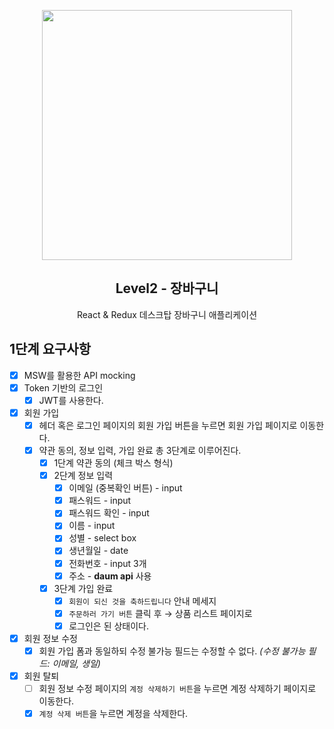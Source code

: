 <p align="middle" >
  <img src="https://techcourse-storage.s3.ap-northeast-2.amazonaws.com/3e6c6f30b11d4b098b5a3e81be19ce3a" width="400">
</p>
<h2 align="middle">Level2 - 장바구니</h2>
<p align="middle">React & Redux 데스크탑 장바구니 애플리케이션</p>
</p>

## 1단계 요구사항

- [x] MSW를 활용한 API mocking
- [x] Token 기반의 로그인
  - [x] JWT를 사용한다.
- [x] 회원 가입
  - [x] 헤더 혹은 로그인 페이지의 회원 가입 버튼을 누르면 회원 가입 페이지로 이동한다.
  - [x] 약관 동의, 정보 입력, 가입 완료 총 3단계로 이루어진다.
    - [x] 1단계 약관 동의 (체크 박스 형식)
    - [x] 2단계 정보 입력
      - [x] 이메일 (중복확인 버튼) - input
      - [x] 패스워드 - input
      - [x] 패스워드 확인 - input
      - [x] 이름 - input
      - [x] 성별 - select box
      - [x] 생년월일 - date
      - [x] 전화번호 - input 3개
      - [x] 주소 - **daum api** 사용
    - [x] 3단계 가입 완료
      - [x] `회원이 되신 것을 축하드립니다` 안내 메세지
      - [x] `주문하러 가기 버튼` 클릭 후 → 상품 리스트 페이지로
      - [x] 로그인은 된 상태이다.
- [x] 회원 정보 수정
  - [x] 회원 가입 폼과 동일하되 수정 불가능 필드는 수정할 수 없다. _(수정 불가능 필드: 이메일, 생일)_
- [x] 회원 탈퇴
  - [ ] 회원 정보 수정 페이지의 `계정 삭제하기 버튼`을 누르면 계정 삭제하기 페이지로 이동한다.
  - [x] `계정 삭제 버튼`을 누르면 계정을 삭제한다.
